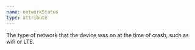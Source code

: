 ```yaml
---
name: networkStatus
type: attribute
---
```


The type of network that the device was on at the time of crash, such as wifi or LTE.
